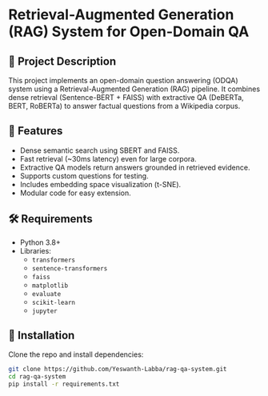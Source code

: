 # Retrieval-Augmented Generation (RAG) System for Open-Domain QA

## 📖 Project Description

This project implements an open-domain question answering (ODQA) system using a Retrieval-Augmented Generation (RAG) pipeline. It combines dense retrieval (Sentence-BERT + FAISS) with extractive QA (DeBERTa, BERT, RoBERTa) to answer factual questions from a Wikipedia corpus.

## 🚀 Features

- Dense semantic search using SBERT and FAISS.
- Fast retrieval (~30ms latency) even for large corpora.
- Extractive QA models return answers grounded in retrieved evidence.
- Supports custom questions for testing.
- Includes embedding space visualization (t-SNE).
- Modular code for easy extension.

## 🛠️ Requirements

- Python 3.8+
- Libraries:
  - `transformers`
  - `sentence-transformers`
  - `faiss`
  - `matplotlib`
  - `evaluate`
  - `scikit-learn`
  - `jupyter`

## 🔧 Installation

Clone the repo and install dependencies:

```bash
git clone https://github.com/Yeswanth-Labba/rag-qa-system.git
cd rag-qa-system
pip install -r requirements.txt
